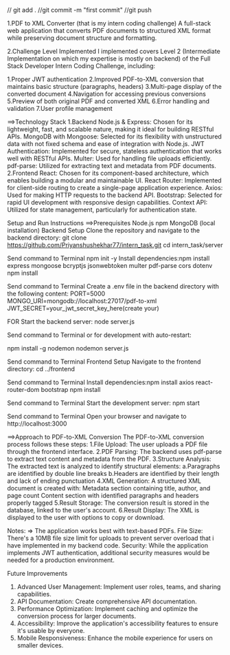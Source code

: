 // git add .
//git commit -m "first commit"
//git push

1.PDF to XML Converter (that is my intern coding challenge)
A full-stack web application that converts PDF documents to structured XML format while preserving document structure and formatting.

2.Challenge Level Implemented
I implemented covers Level 2 (Intermediate Implementation on which my expertise is mostly on backend) of the Full Stack Developer Intern Coding Challenge, including:

1.Proper JWT authentication
2.Improved PDF-to-XML conversion that maintains basic structure (paragraphs, headers)
3.Multi-page display of the converted document
4.Navigation for accessing previous conversions
5.Preview of both original PDF and converted XML
6.Error handling and validation
7.User profile management

==>Technology Stack
1.Backend
Node.js & Express: Chosen for its lightweight, fast, and scalable nature, making it ideal for building RESTful APIs.
MongoDB with Mongoose: Selected for its flexibility with unstructured data with not fixed schema and ease of integration with Node.js.
JWT Authentication: Implemented for secure, stateless authentication that works well with RESTful APIs.
Multer: Used for handling file uploads efficiently.
pdf-parse: Utilized for extracting text and metadata from PDF documents.
2.Frontend
React: Chosen for its component-based architecture, which enables building a modular and maintainable UI.
React Router: Implemented for client-side routing to create a single-page application experience.
Axios: Used for making HTTP requests to the backend API.
Bootstrap: Selected for rapid UI development with responsive design capabilities.
Context API: Utilized for state management, particularly for authentication state.

Setup and Run Instructions
==>Prerequisites
Node.js
npm
MongoDB (local installation)
Backend Setup
Clone the repository and navigate to the backend directory:
git clone <https://github.com/Priyanshushekhar77/intern_task.git>
cd intern_task/server

Send command to Terminal
npm init -y
Install dependencies:npm install express mongoose bcryptjs jsonwebtoken multer pdf-parse cors dotenv
npm install

Send command to Terminal
Create a .env file in the backend directory with the following content:
PORT=5000
MONGO_URI=mongodb://localhost:27017/pdf-to-xml
JWT_SECRET=your_jwt_secret_key_here(create your)

FOR Start the backend server:
node server.js

Send command to Terminal
or for development with auto-restart:

npm install -g nodemon
nodemon server.js

Send command to Terminal
Frontend Setup
Navigate to the frontend directory:
cd ../frontend

Send command to Terminal
Install dependencies:npm install axios react-router-dom bootstrap
npm install

Send command to Terminal
Start the development server:
npm start

Send command to Terminal
Open your browser and navigate to http://localhost:3000

==>Approach to PDF-to-XML Conversion
The PDF-to-XML conversion process follows these steps:
1.File Upload: The user uploads a PDF file through the frontend interface.
2.PDF Parsing: The backend uses pdf-parse to extract text content and metadata from the PDF.
3.Structure Analysis: The extracted text is analyzed to identify structural elements:
a.Paragraphs are identified by double line breaks
b.Headers are identified by their length and lack of ending punctuation
4.XML Generation: A structured XML document is created with:
Metadata section containing title, author, and page count
Content section with identified paragraphs and headers properly tagged
5.Result Storage: The conversion result is stored in the database, linked to the user's account.
6.Result Display: The XML is displayed to the user with options to copy or download.

Notes: => The application works best with text-based PDFs.
File Size: There's a 10MB file size limit for uploads to prevent server overload that i have implemented in my backend code.
Security: While the application implements JWT authentication, additional security measures would be needed for a production environment.

Future Improvements

1. Advanced User Management: Implement user roles, teams, and sharing capabilities.
2. API Documentation: Create comprehensive API documentation.
3. Performance Optimization: Implement caching and optimize the conversion process for larger documents.
4. Accessibility: Improve the application's accessibility features to ensure it's usable by everyone.
5. Mobile Responsiveness: Enhance the mobile experience for users on smaller devices.
